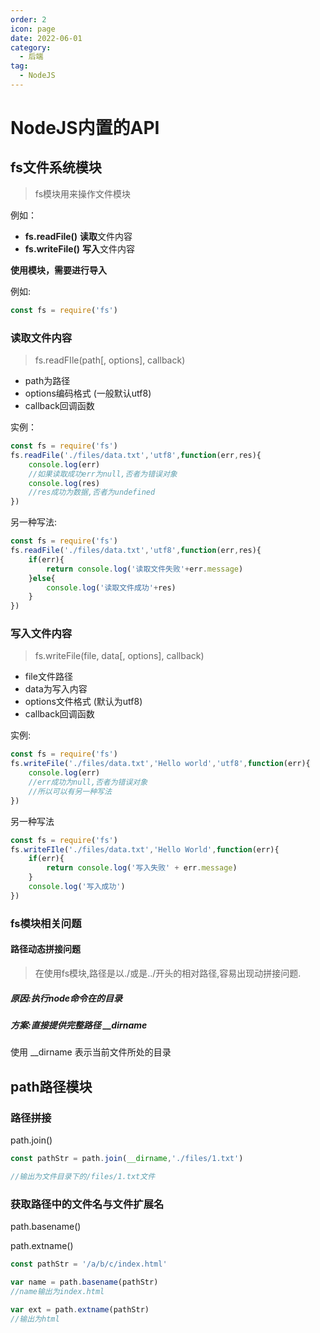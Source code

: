 ```yaml
---
order: 2
icon: page
date: 2022-06-01
category:
  - 后端
tag:
  - NodeJS
---
```


# NodeJS内置的API

## fs文件系统模块

> fs模块用来操作文件模块

例如：

- **fs.readFile()** **读取**文件内容
- **fs.writeFile()** **写入**文件内容



**使用模块，需要进行导入**

例如:

```js
const fs = require('fs')
```





### 读取文件内容

> fs.readFIle(path[, options], callback)

- path为路径
- options编码格式 (一般默认utf8)
- callback回调函数

实例：

```js
const fs = require('fs')
fs.readFile('./files/data.txt','utf8',function(err,res){
    console.log(err)
    //如果读取成功err为null,否者为错误对象
    console.log(res)
    //res成功为数据,否者为undefined
})
```

另一种写法:

```js
const fs = require('fs')
fs.readFile('./files/data.txt','utf8',function(err,res){
    if(err){
        return console.log('读取文件失败'+err.message)
    }else{
        console.log('读取文件成功'+res)
    }
})
```



### 写入文件内容

> fs.writeFile(file, data[, options], callback)

- file文件路径
- data为写入内容
- options文件格式 (默认为utf8)
- callback回调函数

实例:

```js
const fs = require('fs')
fs.writeFile('./files/data.txt','Hello world','utf8',function(err){
    console.log(err)
    //err成功为null,否者为错误对象
    //所以可以有另一种写法
})
```

另一种写法

```js
const fs = require('fs')
fs.writeFIle('./files/data.txt','Hello World',function(err){
    if(err){
        return console.log('写入失败' + err.message)
    }
    console.log('写入成功')
})
```



### fs模块相关问题

#### 路径动态拼接问题

> 在使用fs模块,路径是以./或是../开头的相对路径,容易出现动拼接问题.

##### 原因:执行node命令在的目录

##### 方案:直接提供完整路径 __dirname

使用 __dirname 表示当前文件所处的目录





## path路径模块

### 路径拼接

path.join()

```js
const pathStr = path.join(__dirname,'./files/1.txt')

//输出为文件目录下的/files/1.txt文件
```



### 获取路径中的文件名与文件扩展名

path.basename()

path.extname()

```js
const pathStr = '/a/b/c/index.html'

var name = path.basename(pathStr)
//name输出为index.html

var ext = path.extname(pathStr)
//输出为html
```

